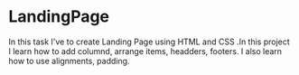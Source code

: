 # LandingPage
 In this task I've to create Landing Page using HTML and CSS .In this project I learn how to add columnd, arrange items, headders, footers. I also learn how to use alignments, padding.
